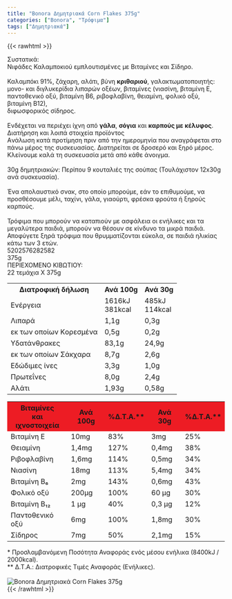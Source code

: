 ```yaml
---
title: "Bonora Δημητριακά Corn Flakes 375g"
categories: ["Bonora", "Τρόφιμα"]
tags: ["Δημητριακά"]
---
```

{{< rawhtml >}}

<div class="sload61"><div class="product"><div id="sistatika">Συστατικά:</div><div class="alltext">Νιφάδες Καλαμποκιού εμπλουτισμένες με Βιταμίνες και Σίδηρο.<br><br>Καλαμπόκι 91%, ζάχαρη, αλάτι, βύνη <b>κριθαριού</b>, γαλακτωματοποιητής: μονο- και διγλυκερίδια λιπαρών οξέων, βιταμίνες (νιασίνη, βιταμίνη Ε, παντοθενικό οξύ, βιταμίνη Β6, ριβοφλαβίνη, θειαμίνη, φολικό οξύ, βιταμίνη Β12),<br>διφωσφορικός σίδηρος.<br><br>Ενδέχεται να περιέχει ίχνη από <b>γάλα</b>, <b>σόγια</b> και <b>καρπούς με κέλυφος</b>.</div><div id="loipa">Διατήρηση και λοιπά στοιχεία προϊόντος</div><div class="alltext">Aνάλωση κατά προτίμηση πριν από την ημερομηνία που αναγράφεται στο πάνω μέρος της συσκευασίας. Διατηρείται σε δροσερό και ξηρό μέρος. Κλείνουμε καλά τη συσκευασία μετά από κάθε άνοιγμα.<br><br>30g δημητριακών: Περίπου 9 κουταλιές της σούπας (Τουλάχιστον 12x30g ανά συσκευασία).<br><br>Ένα απολαυστικό σνακ, στο οποίο μπορούμε, εάν το επιθυμούμε, να προσθέσουμε μέλι, ταχίνι, γάλα, γιαούρτι, φρέσκα φρούτα ή ξηρούς καρπούς.<br><br>Τρόφιμα που μπορούν να καταπιούν με ασφάλεια οι ενήλικες και τα μεγαλύτερα παιδιά, μπορούν να θέσουν σε κίνδυνο τα μικρά παιδιά. Αποφύγετε ξηρά τρόφιμα που θρυμματίζονται εύκολα, σε παιδιά ηλικίας κάτω των 3 ετών.</div><div id="barcode"><div id="barimage1"></div><span id="bartext">5202576282582</span></div><div id="varos"><div id="varosimage1"></div><span id="varostext">375g</span></div><div id="kivotio">ΠΕΡΙΕΧΟΜΕΝΟ ΚΙΒΩΤΙΟΥ:<br>22 τεμάχια Χ 375g</div><div class="tabout"><table id="diatable"><tbody><tr><th>Διατροφική δήλωση</th><th>Ανά 100g</th><th>Ανά 30g</th></tr><tr><td class="texr2">Ενέργεια</td><td class="texr">1616kJ<br>381kcal</td><td class="texr">485kJ<br>114kcal</td></tr><tr><td class="texr2">Λιπαρά</td><td class="texr">1,1g</td><td class="texr">0,3g</td></tr><tr><td class="gray">εκ των οποίων Kορεσµένα</td><td class="gray2">0,5g</td><td class="gray2">0,2g</td></tr><tr><td class="texr2">Yδατάνθρακες</td><td class="texr">83,1g</td><td class="texr">24,9g</td></tr><tr><td class="gray">εκ των οποίων Σάκχαρα</td><td class="gray2">8,7g</td><td class="gray2">2,6g</td></tr><tr><td class="texr2">Εδώδιµες ίνες</td><td class="texr">3,3g</td><td class="texr">1,0g</td></tr><tr><td class="texr2">Πρωτεΐνες</td><td class="texr">8,0g</td><td class="texr">2,4g</td></tr><tr><td class="texr2">Αλάτι</td><td class="texr">1,93g</td><td class="texr">0,58g</td></tr></tbody></table></div><div class="keno"></div><div class="tabout"><table id="diatable"><tbody><tr><th style="background:#ed1c24">Βιταμίνες<br>και ιχνοστοιχεία</th><th style="background:#ed1c24">Ανά 100g</th><th style="background:#ed1c24">%Δ.Τ.Α.**</th><th style="background:#ed1c24">Ανά 30g</th><th style="background:#ed1c24">%Δ.Τ.Α.**</th></tr><tr><td class="texr2">Βιταμίνη Ε</td><td class="texr">10mg</td><td class="texr">83%</td><td class="texr">3mg</td><td class="texr">25%</td></tr><tr><td class="texr2">Θειαμίνη</td><td class="texr">1,4mg</td><td class="texr">127%</td><td class="texr">0,4mg</td><td class="texr">38%</td></tr><tr><td class="texr2">Ριβοφλαβίνη</td><td class="texr">1,6mg</td><td class="texr">114%</td><td class="texr">0,5mg</td><td class="texr">34%</td></tr><tr><td class="texr2">Νιασίνη</td><td class="texr">18mg</td><td class="texr">113%</td><td class="texr">5,4mg</td><td class="texr">34%</td></tr><tr><td class="texr2">Βιταμίνη Β₆</td><td class="texr">2mg</td><td class="texr">143%</td><td class="texr">0,6mg</td><td class="texr">43%</td></tr><tr><td class="texr2">Φολικό οξύ</td><td class="texr">200μg</td><td class="texr">100%</td><td class="texr">60 μg</td><td class="texr">30%</td></tr><tr><td class="texr2">Βιταμίνη Β₁₂</td><td class="texr">1 μg</td><td class="texr">40%</td><td class="texr">0,3 μg</td><td class="texr">12%</td></tr><tr><td class="texr2">Παντοθενικό οξύ</td><td class="texr">6mg</td><td class="texr">100%</td><td class="texr">1,8mg</td><td class="texr">30%</td></tr><tr><td class="texr2">Σίδηρος</td><td class="texr">7mg</td><td class="texr">50%</td><td class="texr">2,1mg</td><td class="texr">15%</td></tr></tbody></table></div><div class="alltext">* Προσλαμβανόμενη Ποσότητα Αναφοράς ενός μέσου ενήλικα (8400kJ / 2000kcal).<br>** Δ.Τ.Α.: Διατροφικές Τιμές Αναφοράς (Ενήλικες).</div><br><div class="pimg"><img alt="Bonora Δημητριακά Corn Flakes 375g" title="Bonora Δημητριακά Corn Flakes 375g" src="/media/images/bonora-dhmhtriaka-corn-flakes-375g.jpg"></div></div></div>
{{< /rawhtml >}}


